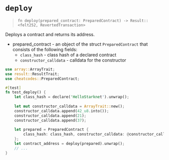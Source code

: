 # `deploy`

> `fn deploy(prepared_contract: PreparedContract) -> Result::<felt252, RevertedTransaction>`

Deploys a contract and returns its address.

- prepared_contract - an object of the struct `PreparedContract` that consists of the following fields:
  - `class_hash` - class hash of a declared contract
  - `constructor_calldata` - calldata for the constructor

```rust
use array::ArrayTrait;
use result::ResultTrait;
use cheatcodes::PreparedContract;

#[test]
fn test_deploy() {
    let class_hash = declare('HelloStarknet').unwrap();
    
    let mut constructor_calldata = ArrayTrait::new();
    constructor_calldata.append(42_u8.into());
    constructor_calldata.append(21);
    constructor_calldata.append(37);
  
    let prepared = PreparedContract {
        class_hash: class_hash, constructor_calldata: @constructor_calldata
    };
    let contract_address = deploy(prepared).unwrap();
    // ...
}
```
